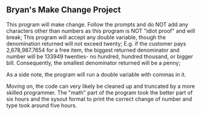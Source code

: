 ## Bryan's Make Change Project
This program will make change. Follow the prompts and do NOT add any characters other than numbers
as this program is NOT "idiot proof" and will break; This program will accept any double variable,
though the denomination returned will not exceed twenty; E.g. if the customer pays 2,678,987.7654
for a free item, the biggest returned denominator and number will be 133949 twenties- no hundred, hundred thousand, or bigger bill. Consequently, the smallest denominator returned will be a penny;

As a side note, the program will run a double variable with commas in it.

Moving on, the code can very likely be cleaned up and truncated by a more skilled programmer. The "math" part of the program took the better part of six hours and the sysout format to print the correct change of number and type took around five hours. 
